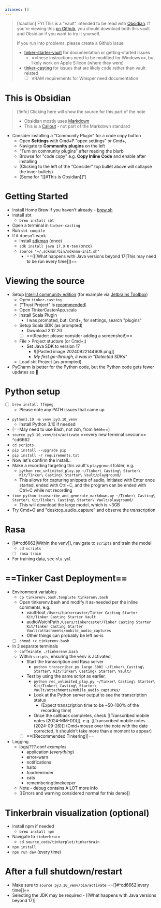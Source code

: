 ```yaml
---
aliases: []
---
```

> [!caution] FYI
> This is a "vault" intended to be read with [Obsidian](https://obsidian.md/). If you're viewing this [on Github](https://github.com/micseydel/tinker-starter-vault), you should download both this vault and Obsidian if you want to try it yourself.
> 
> If you run into problems, please create a Github issue
> - [tinker-starter-vault](https://github.com/micseydel/tinker-starter-vault/issues) for documentation or getting-started issues
> 	- ==these instructions need to be modified for Windows==, but likely work on Apple Silicon (where they were)
> - [tinker-casting](https://github.com/micseydel/tinker-casting/issues) for issues that are likely code rather than vault related
> 	- [ ] VRAM requirements for Whisper need documentation

# This is Obsidian

> [!info] Clicking here will show the source for this part of the note
> - Obsidian mostly uses [Markdown](https://en.wikipedia.org/wiki/Markdown)
> - This is a [Callout](https://help.obsidian.md/Editing+and+formatting/Callouts) - not part of the Markdown standard

- Consider installing a "Community Plugin" for a code copy button
	- Open **Settings** with Cmd+P "open settings" or Cmd+,
	- Navigate to **Community plugins** on the left
	- "Turn on community plugins" after reading the blurb
	- Browse for "code copy" e.g. **Copy Inline Code** and enable after installing
	- (Clicking to the left of the "Consider" top bullet above will collapse the inner bullets)
	- (Some for "[[#This is Obsidian]]")

# Getting Started

- Install Home Brew if you haven't already - [brew.sh](https://brew.sh)
- Install sbt
	- `brew install sbt`
- Open a terminal in `tinker-casting`
- Run `sbt compile`
- If it doesn't work
	- Install [sdkman](https://sdkman.io/) (once)
	- `sdk install java 17.0.0-tem` (once)
	- `source "~/.sdkman/bin/sdkman-init.sh"`
		- ==([[What happens with Java versions beyond 17|This may need to be run every time]])==

# Viewing the source

- Setup [IntelliJ community edition](https://www.jetbrains.com/idea/download/?section=mac) (for example via [Jetbrains Toolbox](https://www.jetbrains.com/toolbox-app/))
	- Open `tinker-casting`
	- ("Trust Project" is [recommended](https://www.jetbrains.com/help/idea/2024.2/project-security.html?Project_security))
	- Open TinkerCasterApp.scala
	- Install Scala Plugin
		- I was prompted, but: Cmd+, for settings, search "plugins"
	- Setup Scala SDK (as prompted)
		- Download 2.12.20
		- [ ] ==(Reader: please consider adding a screenshot!)==
	- File > Project stucture (or Cmd+;)
		- Set Java SDK to version 17
			- ![[Pasted image 20240922144608.png]]
			- *My first go-through, it was in "Detected SDKs"*
	- Load sbt Project (as prompted)
- PyCharm is better for the Python code, but the Python code gets fewer updates so 🤷

# Python setup

- [ ] `brew install ffmpeg`
	- Please note any PATH issues that came up
- `python3.10 -m venv py3.10_venv`
	- Install Python 3.10 if needed
- (==May need to use Bash, not zsh, from here==)
- `source py3.10_venv/bin/activate` ==every new terminal session== ^cd6662
- `cd scripts`
- `pip install --upgrade pip`
- `pip install -r requirements.txt`
- Now let's confirm the install...
- Make a recording targeting this vault's `playground` folder, e.g.
	- `python rec_unlimited_play.py ~/Tinker\ Casting\ Starter\ Kit/Tinker\ Casting\ Starter\ Vault/playground/`
	- This allows for capturing snippets of audio, initiated with Enter once started, ended with Ctrl+C, and the program can be ended with Ctrl+C while not recording
- `time python transcribe_and_generate_markdown.py ~/Tinker\ Casting\ Starter\ Kit/Tinker\ Casting\ Starter\ Vault/playground/`
	- This will download the large model, which is ~3GB
- Try Cmd+O and "desktop_audio_capture" and observe the transcription

# Rasa

- [[#^cd6662|Within the venv]], navigate to `scripts` and train the model
	- `cd scripts`
	- [ ] `rasa train`
- For training data, see `nlu.yml`

# ==Tinker Cast Deployment==

- Environment variables
	- `cp tinkerenv.bash.template tinkerenv.bash`
	- Open tinkerenv.bash and modify it as-needed per the inline comments, e.g.
		- vaultRoot `/Users/tinkercaster/Tinker Casting Starter Kit/Tinker Casting Starter Vault`
		- audioWatchPath `/Users/tinkercaster/Tinker Casting Starter Kit/Tinker Casting Starter Vault/attachments/mobile_audio_captures`
		- Other things can probably be left as-is
	- [ ] `chmod +x tinkerenv.bash`
- In 3 separate terminals
	- `caffeinate ./tinkerenv.bash`
	- Within `scripts`, ensuring the venv is activated,
		- Start the transcription and Rasa server
			- `python transcriber.py large 5001 ~/Tinker\ Casting\ Starter\ Kit/Tinker\ Casting\ Starter\ Vault/`
		- Test by using the same script as earlier,
			- `python rec_unlimited_play.py ~/Tinker\ Casting\ Starter\ Kit/Tinker\ Casting\ Starter\ Vault/attachments/mobile_audio_captures/`
			- Look at the Python server output to see the transcription status
				- (Expect transcription time to be ~50-100% of the recording time)
			- Once the callback completes, check [[Transcribed mobile notes (2024-MM-DD)]], e.g. [[Transcribed mobile notes (2024-09-26)]] (Cmd+mouse over the note with the date corrected, it shouldn't take more than a moment to appear)
		- [ ] ==[[Recommended Tinkering]]==
- Logging
	- logs/???.conf *examples*
		- application (*everything*)
		- error-warn
		- notifications
		- halto
		- foodreminder
		- cats
		- rememberingtimekeeper
	- Note - debug contains A LOT more info
	- [[Errors and warning considered normal for this demo]]


# Tinkerbrain visualization (optional)

- Install npm if needed
	- `brew install npm`
- Navigate to `tinkerbrain`
	- `cd source_code/tinkerplot/tinkerbrain`
- `npm install`
- `npm run dev` (every time)

# After a full shutdown/restart

- Make sure to `source py3.10_venv/bin/activate` ==[[#^cd6662|every time]]==
- Selecting the JDK may be required - [[What happens with Java versions beyond 17]]
